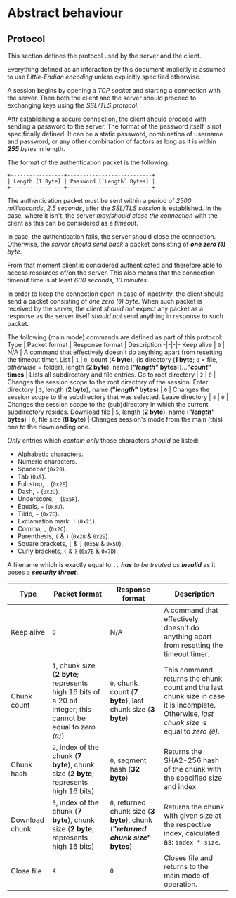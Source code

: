 # Abstract behaviour
## Protocol
This section defines the protocol used by the server and the client.

Everything defined as an interaction by this document implicitly is assumed to use _Little-Endian encoding_ unless explicitly specified otherwise.

A session begins by opening a _TCP socket_ and starting a connection with the server.
Then both the client and the server should proceed to exchanging keys using the _SSL/TLS protocol_.

Aftr establishing a secure connection, the client should proceed with sending a password to the server. The format of the password itself is not specifically defined. It can be a static password, combination of username and password, or any other combination of factors as long as it is within _**255** bytes_ in length.

The format of the authentication packet is the following:
```
+-----------------+---------------------------+
| Length [1 Byte] | Password [`Length` Bytes] |
+-----------------+---------------------------+
```

The authentication packet must be sent within a period of _2500 milliseconds_, _2.5 seconds_, after the _SSL/TLS session_ is established.
In the case, where it isn't, the server _may/should close the connection_ with the client as this can be considered as a _timeout_.

In case, the authentication fails, the server should close the connection.
Otherwise, the _server should send back_ a packet consisting of _**one zero (`0`)** byte_.

From that moment client is considered authenticated and therefore able to access resources of/on the server.
This also means that the connection timeout time is at least _600 seconds_, _10 minutes_.

In order to keep the connection open in case of inactivity, the client should send a packet consisting of _one zero (`0`) byte_.
When such packet is received by the server, the client _should not_ expect any packet as a response as the server itself _should not_ send anything in response to such packet.

The following (main mode) commands are defined as part of this protocol:
Type | Packet format | Response format | Description
-|-|-|-
Keep alive | `0` | N/A | A command that effectively doesn't do anything apart from resetting the timeout timer.
List | `1` | `0`, count (**4 byte**), {is directory (**1 byte**; `0` = file, _otherwise_ = folder), length (**2 byte**), name (**"_length_" bytes**)}...**"_count_" times** | Lists all subdirectory and file entries.
Go to root directory | `2` | `0` | Changes the session scope to the root directory of the session.
Enter directory | `3`, length (**2 byte**), name (**"_length_" bytes**) | `0` | Changes the session scope to the subdirectory that was selected.
Leave directory | `4` | `0` | Changes the session scope to the (sub)directory in which the current subdirectory resides.
Download file | `5`, length (**2 byte**), name (**"_length_" bytes**) | `0`, file size (**8 byte**) | Changes session's mode from the main (this) one to the downloading one.

_Only_ entries which _contain only_ those characters _should_ be listed:
* Alphabetic characters.
* Numeric characters.
* Spacebar (`0x20`).
* Tab (`0x9`).
* Full stop, `.` (`0x2E`).
* Dash, `-` (`0x2D`).
* Underscore, `_` (`0x5F`).
* Equals, `=` (`0x3D`).
* Tilde, `~` (`0x7E`).
* Exclamation mark, `!` (`0x21`).
* Comma, `,` (`0x2C`).
* Parenthesis, `(` & `)` (`0x28` & `0x29`).
* Square brackets, `[` & `]` (`0x5B` & `0x5D`).
* Curly brackets, `{` & `}` (`0x7B` & `0x7D`).

A filename which is exactly equal to `..` _**has** to be treated as **invalid**_ as it poses a _**security threat**_.

Type | Packet format | Response format | Description
-|-|-|-
Keep alive | `0` | N/A | A command that effectively doesn't do anything apart from resetting the timeout timer.
Chunk count | `1`, chunk size (**2 byte**; represents high 16 bits of a 20 bit integer; this cannot be equal to _zero (`0`)_) | `0`, chunk count (**7 byte**), last chunk size (**3 byte**) | This command returns the chunk count and the last chunk size in case it is incomplete. Otherwise, _last chunk size_ is equal to _zero (`0`)_.
Chunk hash | `2`, index of the chunk (**7 byte**), chunk size (**2 byte**; represents high 16 bits) | `0`, segment hash (**32 byte**) | Returns the SHA2-256 hash of the chunk with the specified size and index.
Download chunk | `3`, index of the chunk (**7 byte**), chunk size (**2 byte**; represents high 16 bits) | `0`, returned chunk size (**3 byte**), chunk (**"_returned chunk size_" bytes**) | Returns the chunk with given size at the respective index, calculated as: `index * size`.
Close file | `4` | `0` | Closes file and returns to the main mode of operation.
